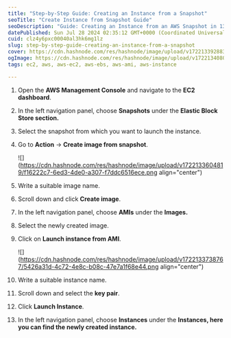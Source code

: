 ```yaml
---
title: "Step-by-Step Guide: Creating an Instance from a Snapshot"
seoTitle: "Create Instance from Snapshot Guide"
seoDescription: "Guide: Creating an Instance from an AWS Snapshot in 13 Steps"
datePublished: Sun Jul 28 2024 02:35:12 GMT+0000 (Coordinated Universal Time)
cuid: clz4y6pxc00040al3hk6mg1lz
slug: step-by-step-guide-creating-an-instance-from-a-snapshot
cover: https://cdn.hashnode.com/res/hashnode/image/upload/v1722133928833/af4b26a5-6dbc-412c-8627-3ec5e16a8eda.png
ogImage: https://cdn.hashnode.com/res/hashnode/image/upload/v1722134080211/6f4020c0-1f95-4bc8-9820-578c90bfbd46.png
tags: ec2, aws, aws-ec2, aws-ebs, aws-ami, aws-instance

---
```


1. Open the **AWS Management Console** and navigate to the **EC2 dashboard**.
    
2. In the left navigation panel, choose **Snapshots** under the **Elastic Block Store section.**
    
3. Select the snapshot from which you want to launch the instance.
    
4. Go to **Action** -&gt; **Create image from snapshot**.
    
    ![](https://cdn.hashnode.com/res/hashnode/image/upload/v1722133604819/f16222c7-6ed3-4de0-a307-f7ddc6516ece.png align="center")
    
5. Write a suitable image name.
    
6. Scroll down and click **Create image**.
    
7. In the left navigation panel, choose **AMIs** under the **Images.**
    
8. Select the newly created image.
    
9. Click on **Launch instance from AMI**.
    
    ![](https://cdn.hashnode.com/res/hashnode/image/upload/v1722133738767/5426a31d-4c72-4e8c-b08c-47e7a1f68e44.png align="center")
    
10. Write a suitable instance name.
    
11. Scroll down and select the **key pair**.
    
12. Click **Launch Instance**.
    
13. In the left navigation panel, choose **Instances** under the **Instances, here you can find the newly created instance.**